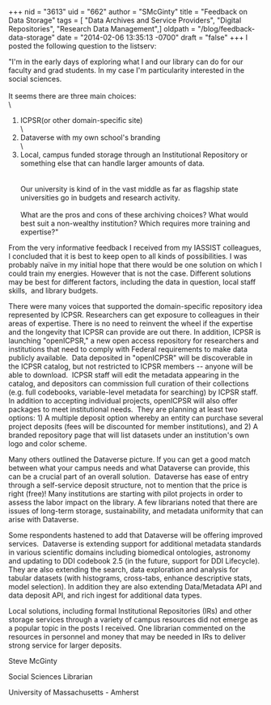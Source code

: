 +++
nid = "3613"
uid = "662"
author = "SMcGinty"
title = "Feedback on Data Storage"
tags = [ "Data Archives and Service Providers", "Digital Repositories", "Research Data Management",]
oldpath = "/blog/feedback-data-storage"
date = "2014-02-06 13:35:13 -0700"
draft = "false"
+++
I posted the following question to the listserv:

\"I\'m in the early days of exploring what I and our library can do for
our faculty and grad students. In my case I\'m particularity interested
in the social sciences.\
\
It seems there are three main choices:\
\
1. ICPSR(or other domain-specific site)\
\
2. Dataverse with my own school\'s branding\
\
3. Local, campus funded storage through an Institutional Repository or
something else that can handle larger amounts of data.\
\
\
Our university is kind of in the vast middle as far as flagship state
universities go in budgets and research activity.\
\
What are the pros and cons of these archiving choices? What would best
suit a non-wealthy institution? Which requires more training and
expertise?\"

From the very informative feedback I received from my IASSIST
colleagues, I concluded that it is best to keep open to all kinds of
possibilities. I was probably naïve in my initial hope that there would
be one solution on which I could train my energies. However that is not
the case. Different solutions may be best for different factors,
including the data in question, local staff skills,  and library
budgets.

There were many voices that supported the domain-specific repository
idea represented by ICPSR. Researchers can get exposure to colleagues in
their areas of expertise. There is no need to reinvent the wheel if the
expertise and the longevity that ICPSR can provide are out there. In
addition, ICPSR is launching "openICPSR," a new open access repository
for researchers and institutions that need to comply with Federal
requirements to make data publicly available.  Data deposited in
\"openICPSR\" will be discoverable in the ICPSR catalog, but not
restricted to ICPSR members \-- anyone will be able to download.  ICPSR
staff will edit the metadata appearing in the catalog, and depositors
can commission full curation of their collections (e.g. full codebooks,
variable-level metadata for searching) by ICPSR staff. In addition to
accepting individual projects, openICPSR will also offer packages to
meet institutional needs.  They are planning at least two options: 1) A
multiple deposit option whereby an entity can purchase several project
deposits (fees will be discounted for member institutions), and 2) A
branded repository page that will list datasets under an institution\'s
own logo and color scheme.

Many others outlined the Dataverse picture. If you can get a good match
between what your campus needs and what Dataverse can provide, this can
be a crucial part of an overall solution.  Dataverse has ease of entry
through a self-service deposit structure, not to mention that the price
is right (free)! Many institutions are starting with pilot projects in
order to assess the labor impact on the library. A few librarians noted
that there are issues of long-term storage, sustainability, and metadata
uniformity that can arise with Dataverse.

Some respondents hastened to add that Dataverse will be offering
improved services.  Dataverse is extending support for additional
metadata standards in various scientific domains including biomedical
ontologies, astronomy and updating to DDI codebook 2.5 (in the future,
support for DDI Lifecycle). They are also extending the search, data
exploration and analysis for tabular datasets (with histograms,
cross-tabs, enhance descriptive stats, model selection). In addition
they are also extending Data/Metadata API and data deposit API, and rich
ingest for additional data types. 

Local solutions, including formal Institutional Repositories (IRs) and
other storage services through a variety of campus resources did not
emerge as a popular topic in the posts I received. One librarian
commented on the resources in personnel and money that may be needed in
IRs to deliver strong service for larger deposits.

Steve McGinty

Social Sciences Librarian

University of Massachusetts - Amherst
